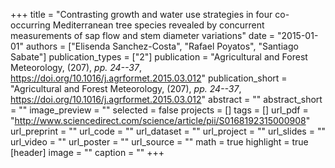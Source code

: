 +++
title = "Contrasting growth and water use strategies in four co-occurring Mediterranean tree species revealed by concurrent measurements of sap flow and stem diameter variations"
date = "2015-01-01"
authors = ["Elisenda Sanchez-Costa", "Rafael Poyatos", "Santiago Sabate"]
publication_types = ["2"]
publication = "Agricultural and Forest Meteorology, (207), _pp. 24--37_, https://doi.org/10.1016/j.agrformet.2015.03.012"
publication_short = "Agricultural and Forest Meteorology, (207), _pp. 24--37_, https://doi.org/10.1016/j.agrformet.2015.03.012"
abstract = ""
abstract_short = ""
image_preview = ""
selected = false
projects = []
tags = []
url_pdf = "http://www.sciencedirect.com/science/article/pii/S0168192315000908"
url_preprint = ""
url_code = ""
url_dataset = ""
url_project = ""
url_slides = ""
url_video = ""
url_poster = ""
url_source = ""
math = true
highlight = true
[header]
image = ""
caption = ""
+++
